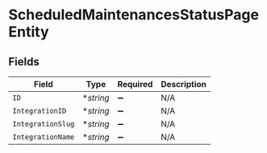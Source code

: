 # ScheduledMaintenancesStatusPageEntity


## Fields

| Field              | Type               | Required           | Description        |
| ------------------ | ------------------ | ------------------ | ------------------ |
| `ID`               | **string*          | :heavy_minus_sign: | N/A                |
| `IntegrationID`    | **string*          | :heavy_minus_sign: | N/A                |
| `IntegrationSlug`  | **string*          | :heavy_minus_sign: | N/A                |
| `IntegrationName`  | **string*          | :heavy_minus_sign: | N/A                |